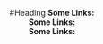<p align="center">
  #Heading
  <b>Some Links:</b><br>
  <b>Some Links:</b><br>
  <b>Some Links:</b><br>
</p>
